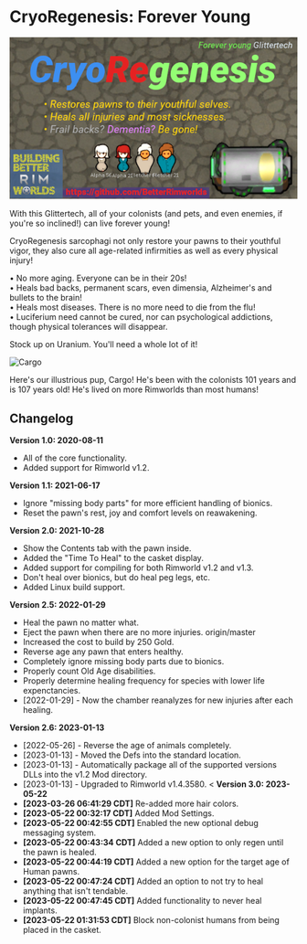 # CryoRegenesis: Forever Young

![CryoRegenesis: Live forever!](https://github.com/BetterRimworlds/CryoRegenesis/blob/master/About/Preview.png?raw=true)

With this Glittertech, all of your colonists (and pets, and even enemies, if you're so 
inclined!) can live forever young!

CryoRegenesis sarcophagi not only restore your pawns to their youthful vigor, they also 
cure all age-related infirmities as well as every physical injury!

 • No more aging. Everyone can be in their 20s!  
 • Heals bad backs, permanent scars, even dimensia, Alzheimer's and bullets to the brain!  
 • Heals most diseases. There is no more need to die from the flu!  
 • Luciferium need cannot be cured, nor can psychological addictions, though physical
   tolerances will disappear.  

Stock up on Uranium. You'll need a whole lot of it!

![Cargo](https://github.com/BetterRimworlds/CryoRegenesis/assets/1125541/e76d8ca0-2616-44d6-9f7e-f89fa014a633)

Here's our illustrious pup, Cargo! He's been with the colonists 101 years and is 107 years old! He's lived
on more Rimworlds than most humans!

## Changelog

**Version 1.0: 2020-08-11**
 * All of the core functionality.
 * Added support for Rimworld v1.2.

**Version 1.1: 2021-06-17**
 * Ignore "missing body parts" for more efficient handling of bionics.
 * Reset the pawn's rest, joy and comfort levels on reawakening.

**Version 2.0: 2021-10-28**
 * Show the Contents tab with the pawn inside.
 * Added the "Time To Heal" to the casket display.
 * Added support for compiling for both Rimworld v1.2 and v1.3.
 * Don't heal over bionics, but do heal peg legs, etc.
 * Added Linux build support.

**Version 2.5: 2022-01-29**
 * Heal the pawn no matter what.
 * Eject the pawn when there are no more injuries. origin/master
 * Increased the cost to build by 250 Gold.
 * Reverse age any pawn that enters healthy.
 * Completely ignore missing body parts due to bionics.
 * Properly count Old Age disabilities.
 * Properly determine healing frequency for species with lower life expenctancies.
 * [2022-01-29] - Now the chamber reanalyzes for new injuries after each healing.

**Version 2.6: 2023-01-13**
 * [2022-05-26] - Reverse the age of animals completely.
 * [2023-01-13] - Moved the Defs into the standard location.
 * [2023-01-13] - Automatically package all of the supported versions DLLs into the v1.2 Mod directory.
 * [2023-01-13] - Upgraded to Rimworld v1.4.3580.
<
**Version 3.0: 2023-05-22**
 * **[2023-03-26 06:41:29 CDT]** Re-added more hair colors.
 * **[2023-05-22 00:32:17 CDT]** Added Mod Settings.
 * **[2023-05-22 00:42:55 CDT]** Enabled the new optional debug messaging system.
 * **[2023-05-22 00:43:34 CDT]** Added a new option to only regen until the pawn is healed.
 * **[2023-05-22 00:44:19 CDT]** Added a new option for the target age of Human pawns.
 * **[2023-05-22 00:47:24 CDT]** Added an option to not try to heal anything that isn't tendable.
 * **[2023-05-22 00:47:45 CDT]** Added functionality to never heal implants.
 * **[2023-05-22 01:31:53 CDT]** Block non-colonist humans from being placed in the casket.
